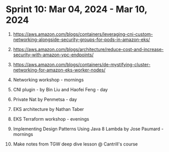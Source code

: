 <h1>Sprint 10: Mar 04, 2024 - Mar 10, 2024</h1>

1. https://aws.amazon.com/blogs/containers/leveraging-cni-custom-networking-alongside-security-groups-for-pods-in-amazon-eks/
1. https://aws.amazon.com/blogs/architecture/reduce-cost-and-increase-security-with-amazon-vpc-endpoints/
1. https://aws.amazon.com/blogs/containers/de-mystifying-cluster-networking-for-amazon-eks-worker-nodes/

1. Networking workshop - mornings
1. CNI plugin - by Bin Liu and Haofei Feng - day
1. Private Nat by Penmetsa - day
1. EKS architecture by Nathan Taber
1. EKS Terraform workshop - evenings
1. Implementing Design Patterns Using Java 8 Lambda by Jose Paumard - mornings
1. Make notes from TGW deep dive lesson @ Cantrill's course
